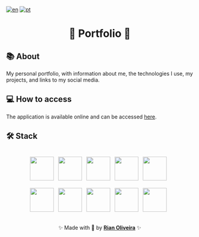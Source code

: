 <br />

[![en](https://img.shields.io/badge/lang-en_us-red.svg)](https://github.com/riandeoliveira/Portfolio/blob/main/README.md)
[![pt](https://img.shields.io/badge/lang-pt_br-blue.svg)](https://github.com/riandeoliveira/Portfolio/blob/main/README.pt-br.md)

<div align="center">
  <h1>🚀 Portfolio 🚀</h1>
</div>

## 📚 About

My personal portfolio, with information about me, the technologies I use, my projects, and links to my social media.

## 💻 How to access

The application is available online and can be accessed [here](https://portfolio-kappa-seven-14.vercel.app/).

## 🛠️ Stack

<br />

<div align="center">
  <img src="https://skillicons.dev/icons?i=html" width="64" /> &nbsp;
  <img src="https://skillicons.dev/icons?i=css" width="64" /> &nbsp;
  <img src="https://skillicons.dev/icons?i=js" width="64" /> &nbsp;
  <img src="https://skillicons.dev/icons?i=react" width="64" /> &nbsp;
  <img src="https://skillicons.dev/icons?i=vite" width="64" /> &nbsp;
  <br />
  <br />
  <img src="https://skillicons.dev/icons?i=pnpm" width="64" /> &nbsp;
  <img src="https://skillicons.dev/icons?i=tailwind" width="64" /> &nbsp;
  <img src="https://skillicons.dev/icons?i=ts" width="64" /> &nbsp;
  <img src="https://skillicons.dev/icons?i=threejs" width="64" /> &nbsp;
  <img src="https://skillicons.dev/icons?i=vitest" width="64" /> &nbsp;
</div>

<br />

<p align="center">
  ✨ Made with 💙 by <a href="https://github.com/riandeoliveira"><strong>Rian Oliveira</strong></a> ✨
</p>
